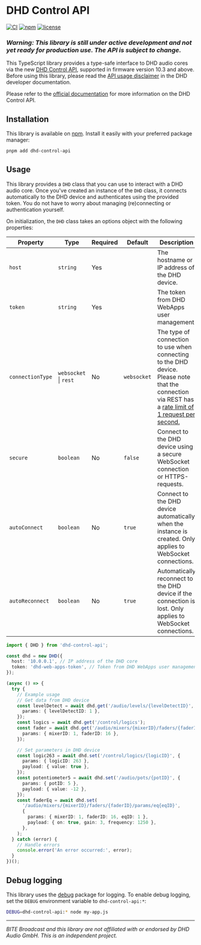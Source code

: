 # DHD Control API

[![CI](https://github.com/bitebroadcast/dhd-control-api/actions/workflows/ci.yml/badge.svg)](https://github.com/bitebroadcast/dhd-control-api/actions/workflows/ci.yml)
[![npm](https://img.shields.io/npm/v/dhd-control-api)](https://www.npmjs.com/package/dhd-control-api)
[![license](https://img.shields.io/badge/license-MIT-green)](https://github.com/bitebroadcast/dhd-control-api/blob/main/LICENSE)

### _**Warning:** This library is still under active development and not yet ready for production use. The API is subject to change._

This TypeScript library provides a type-safe interface to DHD audio cores via the new [DHD Control API](https://developer.dhd.audio/docs/API/control-api/), supported in firmware version 10.3 and above. Before using this library, please read the [API usage disclaimer](https://developer.dhd.audio/docs/api/license-agreement/) in the DHD developer documentation.

Please refer to the [official documentation](https://developer.dhd.audio/docs/API/control-api/) for more information on the DHD Control API.

## Installation

This library is available on [npm](npmjs.com/package/dhd-control-api). Install it easily with your preferred package manager:

```sh
pnpm add dhd-control-api
```

## Usage

This library provides a `DHD` class that you can use to interact with a DHD audio core. Once you've created an instance of the `DHD` class, it connects automatically to the DHD device and authenticates using the provided token. You do not have to worry about managing (re)connecting or authentication yourself.

On initialization, the `DHD` class takes an options object with the following properties:

| Property         | Type                  | Required | Default     | Description                                                                                                                                                                                                                      |
| ---------------- | --------------------- | -------- | ----------- | -------------------------------------------------------------------------------------------------------------------------------------------------------------------------------------------------------------------------------- |
| `host`           | `string`              | Yes      |             | The hostname or IP address of the DHD device.                                                                                                                                                                                    |
| `token`          | `string`              | Yes      |             | The token from DHD WebApps user management.                                                                                                                                                                                      |
| `connectionType` | `websocket` \| `rest` | No       | `websocket` | The type of connection to use when connecting to the DHD device. Please note that the connection via REST has a [rate limit of 1 request per second.](https://developer.dhd.audio/docs/API/control-api/rest-usage#rate-limiting) |
| `secure`         | `boolean`             | No       | `false`     | Connect to the DHD device using a secure WebSocket connection or HTTPS-requests.                                                                                                                                                 |
| `autoConnect`    | `boolean`             | No       | `true`      | Connect to the DHD device automatically when the instance is created. Only applies to WebSocket connections.                                                                                                                     |
| `autoReconnect`  | `boolean`             | No       | `true`      | Automatically reconnect to the DHD device if the connection is lost. Only applies to WebSocket connections.                                                                                                                      |

```typescript
import { DHD } from 'dhd-control-api';

const dhd = new DHD({
  host: '10.0.0.1', // IP address of the DHD core
  token: 'dhd-web-apps-token', // Token from DHD WebApps user management
});

(async () => {
  try {
    // Example usage
    // Get data from DHD device
    const levelDetect = await dhd.get('/audio/levels/{levelDetectID}', {
      params: { levelDetectID: 1 },
    });
    const logics = await dhd.get('/control/logics');
    const fader = await dhd.get('/audio/mixers/{mixerID}/faders/{faderID}', {
      params: { mixerID: 1, faderID: 16 },
    });

    // Set parameters in DHD device
    const logic263 = await dhd.set('/control/logics/{logicID}', {
      params: { logicID: 263 },
      payload: { value: true },
    });
    const potentiometer5 = await dhd.set('/audio/pots/{potID}', {
      params: { potID: 5 },
      payload: { value: -12 },
    });
    const faderEq = await dhd.set(
      '/audio/mixers/{mixerID}/faders/{faderID}/params/eq{eqID}',
      {
        params: { mixerID: 1, faderID: 16, eqID: 1 },
        payload: { on: true, gain: 3, frequency: 1250 },
      },
    );
  } catch (error) {
    // Handle errors
    console.error('An error occurred:', error);
  }
})();
```

## Debug logging

This library uses the [debug](https://www.npmjs.com/package/debug) package for logging. To enable debug logging, set the `DEBUG` environment variable to `dhd-control-api:*`:

```sh
DEBUG=dhd-control-api:* node my-app.js
```

---

_BITE Broadcast and this library are not affiliated with or endorsed by DHD Audio GmbH. This is an independent project._
